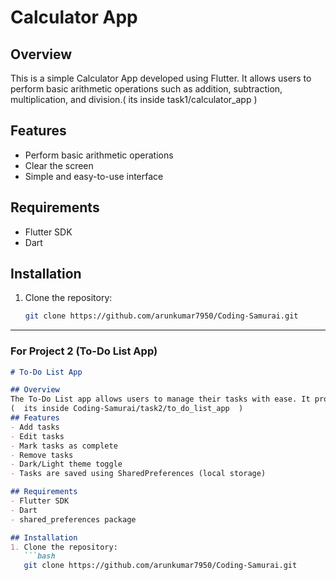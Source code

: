 # Calculator App

## Overview
This is a simple Calculator App developed using Flutter. It allows users to perform basic arithmetic operations such as addition, subtraction, multiplication, and division.(  its inside task1/calculator_app  )

## Features
- Perform basic arithmetic operations
- Clear the screen
- Simple and easy-to-use interface

## Requirements
- Flutter SDK
- Dart

## Installation
1. Clone the repository:
   ```bash
   git clone https://github.com/arunkumar7950/Coding-Samurai.git

-----------------------------------------------------------------------------------------------------------------------------------------------------------------------------------------------------------------------------

### For Project 2 (To-Do List App)

```markdown
# To-Do List App

## Overview
The To-Do List app allows users to manage their tasks with ease. It provides features like adding, editing, marking tasks as complete, and removing tasks.
(  its inside Coding-Samurai/task2/to_do_list_app  )
## Features
- Add tasks
- Edit tasks
- Mark tasks as complete
- Remove tasks
- Dark/Light theme toggle
- Tasks are saved using SharedPreferences (local storage)

## Requirements
- Flutter SDK
- Dart
- shared_preferences package

## Installation
1. Clone the repository:
   ```bash
   git clone https://github.com/arunkumar7950/Coding-Samurai.git
